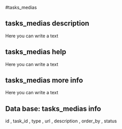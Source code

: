 #tasks_medias
## tasks_medias description
Here you can write a text

## tasks_medias help
Here you can write a text

## tasks_medias more info
Here you can write a text

## Data base: tasks_medias info
id , 
  task_id , 
  type , 
  url , 
  description , 
  order_by , 
  status 
  